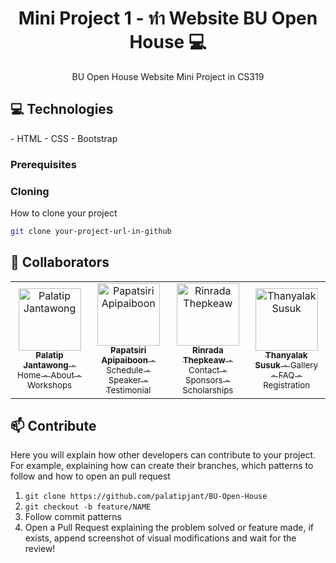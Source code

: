                   
 
<h1 align="center" style="font-weight: bold;">Mini Project 1 - ทำ Website BU Open House 💻</h1>
<p align="center">BU Open House Website Mini Project in CS319</p>
<h2 id="technologies">💻 Technologies</h2>
- HTML
- CSS
- Bootstrap
 
<h3>Prerequisites</h3>

<h3>Cloning</h3>

How to clone your project

```bash
git clone your-project-url-in-github
```

 
<h2 id="colab">🤝 Collaborators</h2>

<table>
<tr>

<td align="center">
<a href="https://github.com/palatipjant">
<img src="https://avatars.githubusercontent.com/u/73009941?v=4" width="100px;" alt="Palatip Jantawong"/><br>
<sub>
<b>Palatip Jantawong</b>
- Home
- About
- Workshops
</sub>
</a>
</td>

<td align="center">
<a href="https://github.com/Papatsiri2002">
<img src="https://avatars.githubusercontent.com/u/91860184?v=4" width="100px;" alt="Papatsiri Apipaiboon"/><br>
<sub>
<b>Papatsiri Apipaiboon</b>
  - Schedule
- Speaker
- Testimonial
</sub>
</a>
</td>

<td align="center">
<a href="https://github.com/rinnnnjjj">
<img src="https://avatars.githubusercontent.com/u/128172998?v=4" width="100px;" alt="Rinrada Thepkeaw"/><br>
<sub>
<b>Rinrada Thepkeaw</b>
  - Contact
- Sponsors
- Scholarships
</sub>
</a>
</td>

<td align="center">
<a href="https://github.com/">
<img src="https://avatars.githubusercontent.com/u/128172998?v=4" width="100px;" alt="Thanyalak Susuk"/><br>
<sub>
<b>Thanyalak Susuk</b>
  - Gallery
- FAQ
- Registration
</sub>
</a>
</td>

</tr>
</table>
 
<h2 id="contribute">📫 Contribute</h2>

Here you will explain how other developers can contribute to your project. For example, explaining how can create their branches, which patterns to follow and how to open an pull request

1. `git clone https://github.com/palatipjant/BU-Open-House`
2. `git checkout -b feature/NAME`
3. Follow commit patterns
4. Open a Pull Request explaining the problem solved or feature made, if exists, append screenshot of visual modifications and wait for the review!
 
